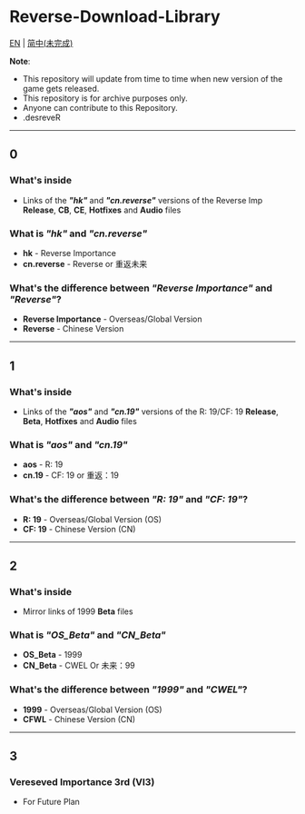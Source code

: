# Reverse-Download-Library
[EN](README.md) | [简中(未完成)](README_zh-CN.md)

**Note**: 
* This repository will update from time to time when new version of the game gets released.
* This repository is for archive purposes only.
* Anyone can contribute to this Repository.
* .desreveR

----
## 0

### What's inside
* Links of the **_"hk"_** and **_"cn.reverse"_** versions of the Reverse Imp **Release**, **CB**, **CE**, **Hotfixes** and **Audio** files

### What is _"hk"_ and _"cn.reverse"_
* **hk** - Reverse Importance
* **cn.reverse** - Reverse or 重返未来

### What's the difference between _"Reverse Importance"_ and _"Reverse"_?
* **Reverse Importance** - Overseas/Global Version
* **Reverse** - Chinese Version

-----

## 1

### What's inside
* Links of the **_"aos"_** and **_"cn.19"_** versions of the R: 19/CF: 19 **Release**, **Beta**, **Hotfixes** and **Audio** files

### What is _"aos"_ and _"cn.19"_
* **aos** - R: 19
* **cn.19** - CF: 19 or 重返：19

### What's the difference between _"R: 19"_ and _"CF: 19"_?
* **R: 19** - Overseas/Global Version (OS)
* **CF: 19** - Chinese Version (CN)

-----

## 2

### What's inside
* Mirror links of 1999 **Beta** files

### What is _"OS_Beta"_ and _"CN_Beta"_
* **OS_Beta** - 1999
* **CN_Beta** - CWEL Or 未来：99

### What's the difference between _"1999"_ and _"CWEL"_?
* **1999** - Overseas/Global Version (OS)
* **CFWL** - Chinese Version (CN)

-----

## 3

### Vereseved Importance 3rd (VI3)
* For Future Plan
